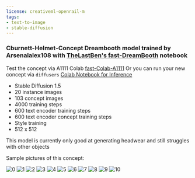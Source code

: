 ```yaml
---
license: creativeml-openrail-m
tags:
- text-to-image
- stable-diffusion
---
```

### Cburnett-Helmet-Concept Dreambooth model trained by Arsenalalex108 with [TheLastBen's fast-DreamBooth](https://colab.research.google.com/github/TheLastBen/fast-stable-diffusion/blob/main/fast-DreamBooth.ipynb) notebook


Test the concept via A1111 Colab [fast-Colab-A1111](https://colab.research.google.com/github/TheLastBen/fast-stable-diffusion/blob/main/fast_stable_diffusion_AUTOMATIC1111.ipynb)
Or you can run your new concept via `diffusers` [Colab Notebook for Inference](https://colab.research.google.com/github/huggingface/notebooks/blob/main/diffusers/sd_dreambooth_inference.ipynb)

- Stable Diffusion 1.5
- 20 instance images
- 103 concept images
- 4000 training steps
- 600 text encoder training steps
- 600 text encoder concept training steps
- Style training
- 512 x 512

This model is currently only good at generating headwear and still struggles with other objects

Sample pictures of this concept:

  
  
  
  
  
  
  
  
  
  
  ![0](https://huggingface.co/Arsenalalex108/cburnett-helmet-concept/resolve/main/sample_images/chancellor.png)
      ![1](https://huggingface.co/Arsenalalex108/cburnett-helmet-concept/resolve/main/sample_images/chancellor_helmet2.png)
      ![2](https://huggingface.co/Arsenalalex108/cburnett-helmet-concept/resolve/main/sample_images/chancellor_helmet3.png)
      ![3](https://huggingface.co/Arsenalalex108/cburnett-helmet-concept/resolve/main/sample_images/chancellor_helmet.png)
      ![4](https://huggingface.co/Arsenalalex108/cburnett-helmet-concept/resolve/main/sample_images/dragon.png)
      ![5](https://huggingface.co/Arsenalalex108/cburnett-helmet-concept/resolve/main/sample_images/rook.png)
      ![6](https://huggingface.co/Arsenalalex108/cburnett-helmet-concept/resolve/main/sample_images/knight_helmet3.png)
      ![7](https://huggingface.co/Arsenalalex108/cburnett-helmet-concept/resolve/main/sample_images/king.png)
      ![8](https://huggingface.co/Arsenalalex108/cburnett-helmet-concept/resolve/main/sample_images/chancellor_crown2.png)
      ![9](https://huggingface.co/Arsenalalex108/cburnett-helmet-concept/resolve/main/sample_images/king_headdress.png)
      ![10](https://huggingface.co/Arsenalalex108/cburnett-helmet-concept/resolve/main/sample_images/duke.png)
      
